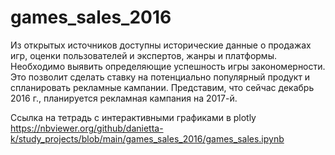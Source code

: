 # games_sales_2016
Из открытых источников доступны исторические данные о продажах игр, оценки пользователей и экспертов, жанры и платформы. Необходимо выявить определяющие успешность игры закономерности. Это позволит сделать ставку на потенциально популярный продукт и спланировать рекламные кампании.
Представим, что сейчас декабрь 2016 г., планируется рекламная кампания на 2017-й. 


Ссылка на тетрадь с интерактивными графиками в plotly
https://nbviewer.org/github/danietta-k/study_projects/blob/main/games_sales_2016/games_sales.ipynb
